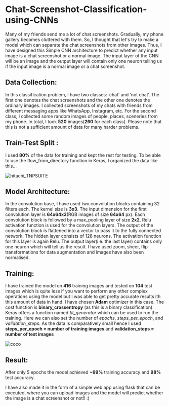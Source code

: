 # Chat-Screenshot-Classification-using-CNNs
Many of my friends send me a lot of chat screenshots. Gradually, my phone gallery becomes cluttered with them. So, I thought that let's try to make a model which can separate the chat screenshots from other images. Thus, I have designed this Simple CNN architecture to predict whether any input image is a chat screenshot or a normal image. The input layer of the CNN will be an image and the output layer will contain only one neuron telling us if the input image is a normal image or a chat screenshot.

## Data Collection:
In this classification problem, I have two classes: ‘chat’ and ‘not chat’. The first one denotes the chat screenshots and the other one denotes the ordinary images. I collected screenshots of my chats with friends from different messaging apps like WhatsApp, Instagram, etc. For the second class, I collected some random images of people, places, sceneries from my phone. In total, I took **520** images(**260** for each class). Please note that this is not a sufficient amount of data for many harder problems.

## Train-Test Split :
I used **80%** of the data for training and kept the rest for testing. To be able to use the flow_from_directory function in Keras, I organized the data like this…

![hitachi_TNPSUITE](https://user-images.githubusercontent.com/29462447/71326992-b1323a80-2528-11ea-9bd9-4147c08fccc5.png)

## Model Architecture:
 In the convolution base, I have used two convolution blocks containing 32 filters each. The kernel size is **3x3**. The input dimension for the first convolution layer is **64x64x3**(RGB images of size **64x64** px). Each convolution block is followed by a max_pooling layer of size **2x2**. Relu activation function is used for the convolution layers. The output of the convolution block is flattened into a vector to pass it to the fully connected network. The hidden layer consists of 128 neurons. The activation function for this layer is again Relu. The output layer(i.e. the last layer) contains only one neuron which will tell us the result. 
I have used zoom, sheer, flip transformations for data augmentation and images have also been normalised.

## Training: 
I have trained the model on **416** training images and tested on **104** test images which is quite less if you want to perform any other complex operations using the model but I was able to get pretty accurate results ith this amount of data in hand. I have chosen **Adam** optimizer in this case. The cost function is **binary_crossentropy** (as this is a binary classification). Keras offers a function named *fit_generator* which can be used to run the training. Here we can also set the number of *epochs*, *steps_per_epoch*, and *validation_steps*. As the data is comparatively small hence I used **steps_per_epoch = number of training images** and **validation_steps = number of test images**

![coco](https://user-images.githubusercontent.com/29462447/71326989-ad061d00-2528-11ea-808e-4271ff430538.png)


## Result:
After only 5 epochs the model achieved **~99%** training accuracy and **98%** test accuracy.


I have also made it in the form of a simple web app using flask that can be executed, where you can upload images and the model will predict whether the image is a chat screenshot or not!! :)
